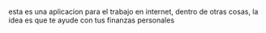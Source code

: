 esta es una aplicacion para el trabajo en internet, dentro de otras cosas, la idea es que te ayude con tus finanzas personales
